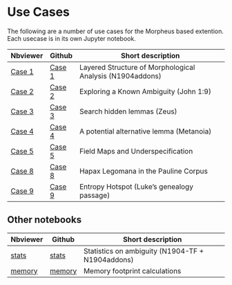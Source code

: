 # Use Cases

The following are a number of use cases for the Morpheus based extention. Each usecase is in its own Jupyter notebook.

Nbviewer | Github | Short description
---|---|---
[Case 1](https://nbviewer.org/github/tonyjurg/N1904addons/blob/main/docs/use_cases/use_case_1_layered_structure.ipynb) | [Case 1](https://github.com/tonyjurg/N1904addons/blob/main/docs/use_cases/use_case_1_layered_structure.ipynb)| Layered Structure of Morphological Analysis (N1904addons)
[Case 2](https://nbviewer.org/github/tonyjurg/N1904addons/blob/main/docs/use_cases/use_case_2_exploring_a_known_ambiguity_john_1v9.ipynb) | [Case 2](https://github.com/tonyjurg/N1904addons/blob/main/docs/use_cases/use_case_2_exploring_a_known_ambiguity_john_1v9.ipynb)| Exploring a Known Ambiguity (John 1:9)
[Case 3](https://nbviewer.org/github/tonyjurg/N1904addons/blob/main/docs/use_cases/use_case_3_searching_hidden_lemmas_zeus.ipynb) | [Case 3](https://github.com/tonyjurg/N1904addons/blob/main/docs/use_cases/use_case_3_searching_hidden_lemmas_zeus.ipynb)| Search hidden lemmas (Zeus)
[Case 4](https://nbviewer.org/github/tonyjurg/N1904addons/blob/main/docs/use_cases/use_case_4_a_potential_alternative_lemma_metanoia.ipynb) | [Case 4](https://github.com/tonyjurg/N1904addons/blob/main/docs/use_cases/use_case_4_a_potential_alternative_lemma_metanoia.ipynb)| A potential alternative lemma (Metanoia)
[Case 5](https://nbviewer.org/github/tonyjurg/N1904addons/blob/main/docs/use_cases/use_case_5_regexp_fieldmap.ipynb) | [Case 5](https://github.com/tonyjurg/N1904addons/blob/main/docs/use_cases/use_case_5_regexp_fieldmap.ipynb)| Field Maps and Underspecification
[Case 8](https://nbviewer.org/github/tonyjurg/N1904addons/blob/main/docs/use_cases/use_case_8_hapax_legomana.ipynb) | [Case 8](https://github.com/tonyjurg/N1904addons/blob/main/docs/use_cases/use_case_8_hapax_legomana.ipynb)| Hapax Legomana in the Pauline Corpus
[Case 9](https://nbviewer.org/github/tonyjurg/N1904addons/blob/main/docs/use_cases/use_case_9_entropy.ipynb) | [Case 9](https://github.com/tonyjurg/N1904addons/blob/main/docs/use_cases/use_case_9_entropy.ipynb)| Entropy Hotspot (Luke’s genealogy passage)

## Other notebooks

Nbviewer | Github | Short description
---|---|---
[stats](https://nbviewer.org/github/tonyjurg/N1904addons/blob/main/docs/use_cases/overview_statistics_on_ambiguity.ipynb) | [stats](https://github.com/tonyjurg/N1904addons/blob/main/docs/use_cases/overview_statistics_on_ambiguity.ipynb) | Statistics on ambiguity (N1904-TF + N1904addons)
[memory](https://nbviewer.org/github/tonyjurg/N1904addons/blob/main/docs/use_cases/determine_footprint.ipynb) | [memory](https://github.com/tonyjurg/N1904addons/blob/main/docs/use_cases/determine_footprint.ipynb) | Memory footprint calculations
 

